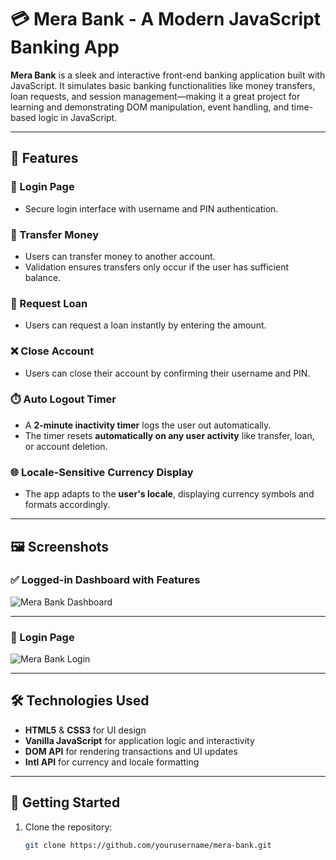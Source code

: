 # 💳 Mera Bank - A Modern JavaScript Banking App

**Mera Bank** is a sleek and interactive front-end banking application built with JavaScript. It simulates basic banking functionalities like money transfers, loan requests, and session management—making it a great project for learning and demonstrating DOM manipulation, event handling, and time-based logic in JavaScript.

---

## 🚀 Features

### 🔐 Login Page
- Secure login interface with username and PIN authentication.

### 💸 Transfer Money
- Users can transfer money to another account.
- Validation ensures transfers only occur if the user has sufficient balance.

### 🏦 Request Loan
- Users can request a loan instantly by entering the amount.

### ❌ Close Account
- Users can close their account by confirming their username and PIN.

### ⏱️ Auto Logout Timer
- A **2-minute inactivity timer** logs the user out automatically.
- The timer resets **automatically on any user activity** like transfer, loan, or account deletion.

### 🌐 Locale-Sensitive Currency Display
- The app adapts to the **user's locale**, displaying currency symbols and formats accordingly.

---

## 🖼️ Screenshots

### ✅ Logged-in Dashboard with Features
![Mera Bank Dashboard](./ss1.png)

---

### 🔐 Login Page
![Mera Bank Login](./ss2.png)

---

## 🛠️ Technologies Used

- **HTML5** & **CSS3** for UI design
- **Vanilla JavaScript** for application logic and interactivity
- **DOM API** for rendering transactions and UI updates
- **Intl API** for currency and locale formatting

---

## 📌 Getting Started

1. Clone the repository:
   ```bash
   git clone https://github.com/yourusername/mera-bank.git
